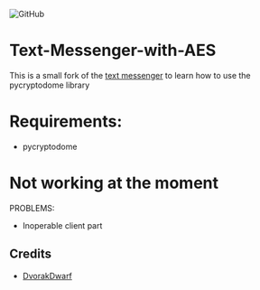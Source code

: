 ![GitHub](https://img.shields.io/github/license/hunar4321/life_code)

# Text-Messenger-with-AES
This is a small fork of the [text messenger](https://github.com/DvorakDwarf/Text-Messenger) to learn how to use the pycryptodome library

# Requirements:
- pycryptodome

# Not working at the moment
PROBLEMS:
- Inoperable client part


## Credits
- [DvorakDwarf](https://github.com/DvorakDwarf)

